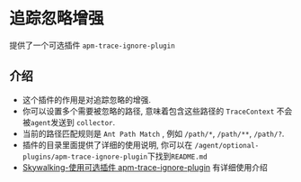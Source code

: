 # 追踪忽略增强
提供了一个可选插件 `apm-trace-ignore-plugin`

## 介绍
- 这个插件的作用是对追踪忽略的增强.
- 你可以设置多个需要被忽略的路径, 意味着包含这些路径的 `TraceContext` 不会被`agent`发送到 `collector`.
- 当前的路径匹配规则是 `Ant Path Match` , 例如 `/path/*`, `/path/**`, `/path/?`.
- 插件的目录里面提供了详细的使用说明, 你可以在 `/agent/optional-plugins/apm-trace-ignore-plugin`下找到`README.md`
- [Skywalking-使用可选插件 apm-trace-ignore-plugin](https://blog.csdn.net/u013095337/article/details/80452088) 有详细使用介绍